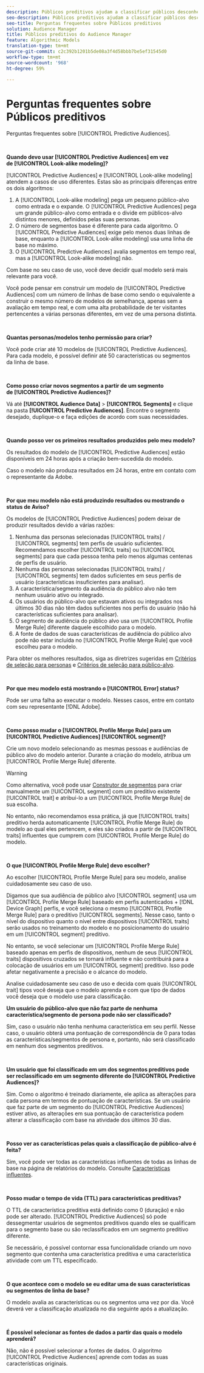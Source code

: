 ```yaml
---
description: Públicos preditivos ajudam a classificar públicos desconhecidos em personas distintas em tempo real, usando a ciência de dados.
seo-description: Públicos preditivos ajudam a classificar públicos desconhecidos em personas distintas em tempo real, usando a ciência de dados.
seo-title: Perguntas frequentes sobre Públicos preditivos
solution: Audience Manager
title: Públicos preditivos do Audience Manager
feature: Algorithmic Models
translation-type: tm+mt
source-git-commit: c2c392b1201b5de08a3f4d58bbb7be5ef31545d0
workflow-type: tm+mt
source-wordcount: '968'
ht-degree: 59%

---
```



# Perguntas frequentes sobre Públicos preditivos

Perguntas frequentes sobre [!UICONTROL Predictive Audiences].

 

**Quando devo usar [!UICONTROL Predictive Audiences] em vez de [!UICONTROL Look-alike modeling]?**

[!UICONTROL Predictive Audiences] e [!UICONTROL Look-alike modeling] atendem a casos de uso diferentes. Estas são as principais diferenças entre os dois algoritmos:

1. A [!UICONTROL Look-alike modeling] pega um pequeno público-alvo como entrada e o expande. O [!UICONTROL Predictive Audiences] pega um grande público-alvo como entrada e o divide em públicos-alvo distintos menores, definidos pelas suas personas.
1. O número de segmentos base é diferente para cada algoritmo. O [!UICONTROL Predictive Audiences] exige pelo menos duas linhas de base, enquanto a [!UICONTROL Look-alike modeling] usa uma linha de base no máximo.
1. O [!UICONTROL Predictive Audiences] avalia segmentos em tempo real, mas a [!UICONTROL Look-alike modeling] não.

Com base no seu caso de uso, você deve decidir qual modelo será mais relevante para você.

Você pode pensar em construir um modelo de [!UICONTROL Predictive Audiences] com um número de linhas de base como sendo o equivalente a construir o mesmo número de modelos de semelhança, apenas sem a avaliação em tempo real, e com uma alta probabilidade de ter visitantes pertencentes a várias personas diferentes, em vez de uma persona distinta.

 

**Quantas personas/modelos tenho permissão para criar?**

Você pode criar até 10 modelos de [!UICONTROL Predictive Audiences]. Para cada modelo, é possível definir até 50 características ou segmentos da linha de base.

 

**Como posso criar novos segmentos a partir de um segmento de [!UICONTROL Predictive Audiences]?**

Vá até **[!UICONTROL Audience Data]** > **[!UICONTROL Segments]** e clique na pasta **[!UICONTROL Predictive Audiences]**. Encontre o segmento desejado, duplique-o e faça edições de acordo com suas necessidades.

 

**Quando posso ver os primeiros resultados produzidos pelo meu modelo?**

Os resultados do modelo de [!UICONTROL Predictive Audiences] estão disponíveis em 24 horas após a criação bem-sucedida do modelo.

Caso o modelo não produza resultados em 24 horas, entre em contato com o representante da Adobe.

 

**Por que meu modelo não está produzindo resultados ou mostrando o status de Aviso?**

Os modelos de [!UICONTROL Predictive Audiences] podem deixar de produzir resultados devido a várias razões:

1. Nenhuma das personas selecionadas [!UICONTROL traits] / [!UICONTROL segments] tem perfis de usuário suficientes. Recomendamos escolher [!UICONTROL traits] ou [!UICONTROL segments] para que cada pessoa tenha pelo menos algumas centenas de perfis de usuário.
1. Nenhuma das personas selecionadas [!UICONTROL traits] / [!UICONTROL segments] tem dados suficientes em seus perfis de usuário (características insuficientes para analisar).
1. A característica/segmento da audiência do público alvo não tem nenhum usuário ativo ou integrado.
1. Os usuários do público-alvo que estavam ativos ou integrados nos últimos 30 dias não têm dados suficientes nos perfis do usuário (não há características suficientes para analisar).
1. O segmento de audiência do público alvo usa um [!UICONTROL Profile Merge Rule] diferente daquele escolhido para o modelo.
1. A fonte de dados de suas características de audiência do público alvo pode não estar incluída no [!UICONTROL Profile Merge Rule] que você escolheu para o modelo.

Para obter os melhores resultados, siga as diretrizes sugeridas em [Critérios de seleção para personas](../features/algorithmic-models/predictive-audiences.md#selection-personas) e [Critérios de seleção para público-alvo](../features/algorithmic-models/predictive-audiences.md#selection-audience).

 

**Por que meu modelo está mostrando o  [!UICONTROL Error] status?**

Pode ser uma falha ao executar o modelo. Nesses casos, entre em contato com seu representante [!DNL Adobe].

 

**Como posso mudar o  [!UICONTROL Profile Merge Rule] para um  [!UICONTROL Predictive Audiences] [!UICONTROL segment]?**

Crie um novo modelo selecionando as mesmas pessoas e audiências de público alvo do modelo anterior. Durante a criação do modelo, atribua um [!UICONTROL Profile Merge Rule] diferente.

>[!WARNING]
> Como alternativa, você pode usar [Construtor de segmentos](../features/segments/segment-builder.md) para criar manualmente um [!UICONTROL segment] com um preditivo existente [!UICONTROL trait] e atribuí-lo a um [!UICONTROL Profile Merge Rule] de sua escolha.
> 
> No entanto, não recomendamos essa prática, já que [!UICONTROL traits] preditivo herda automaticamente [!UICONTROL Profile Merge Rule] do modelo ao qual eles pertencem, e eles são criados a partir de [!UICONTROL traits] influentes que cumprem com [!UICONTROL Profile Merge Rule] do modelo.

 

**O que  [!UICONTROL Profile Merge Rule] devo escolher?**

Ao escolher [!UICONTROL Profile Merge Rule] para seu modelo, analise cuidadosamente seu caso de uso.

Digamos que sua audiência de público alvo [!UICONTROL segment] usa um [!UICONTROL Profile Merge Rule] baseado em perfis autenticados + [!DNL Device Graph] perfis, e você seleciona o mesmo [!UICONTROL Profile Merge Rule] para o preditivo [!UICONTROL segments]. Nesse caso, tanto o nível do dispositivo quanto o nível entre dispositivos [!UICONTROL traits] serão usados no treinamento do modelo e no posicionamento do usuário em um [!UICONTROL segment] preditivo.

No entanto, se você selecionar um [!UICONTROL Profile Merge Rule] baseado apenas em perfis de dispositivos, nenhum de seus [!UICONTROL traits] dispositivos cruzados se tornará influente e não contribuirá para a colocação de usuários em um [!UICONTROL segment] preditivo. Isso pode afetar negativamente a precisão e o alcance do modelo.

Analise cuidadosamente seu caso de uso e decida com quais [!UICONTROL trait] tipos você deseja que o modelo aprenda e com que tipo de dados você deseja que o modelo use para classificação.

**Um usuário do público-alvo que não faz parte de nenhuma característica/segmento de persona pode não ser classificado?**

Sim, caso o usuário não tenha nenhuma característica em seu perfil. Nesse caso, o usuário obterá uma pontuação de correspondência de 0 para todas as características/segmentos de persona e, portanto, não será classificado em nenhum dos segmentos preditivos.

 

**Um usuário que foi classificado em um dos segmentos preditivos pode ser reclassificado em um segmento diferente do [!UICONTROL Predictive Audiences]?**

Sim. Como o algoritmo é treinado diariamente, ele aplica as alterações para cada persona em termos de pontuação de características. Se um usuário que faz parte de um segmento do [!UICONTROL Predictive Audiences] estiver ativo, as alterações em sua pontuação de característica podem alterar a classificação com base na atividade dos últimos 30 dias.

 

**Posso ver as características pelas quais a classificação de público-alvo é feita?**

Sim, você pode ver todas as características influentes de todas as linhas de base na página de relatórios do modelo. Consulte [Características influentes](../features/algorithmic-models/predictive-audiences-reporting.md#influential-traits).

 

**Posso mudar o tempo de vida (TTL) para características preditivas?**

O TTL de característica preditiva está definido como 0 (duração) e não pode ser alterado. [!UICONTROL Predictive Audiences] só pode dessegmentar usuários de segmentos preditivos quando eles se qualificam para o segmento base ou são reclassificados em um segmento preditivo diferente.

Se necessário, é possível contornar essa funcionalidade criando um novo segmento que contenha uma característica preditiva e uma característica atividade com um TTL especificado.

 


**O que acontece com o modelo se eu editar uma de suas características ou segmentos de linha de base?**

O modelo avalia as características ou os segmentos uma vez por dia. Você deverá ver a classificação atualizada no dia seguinte após a atualização.

 

**É possível selecionar as fontes de dados a partir das quais o modelo aprenderá?**

Não, não é possível selecionar a fontes de dados. O algoritmo [!UICONTROL Predictive Audiences] aprende com todas as suas características originais.